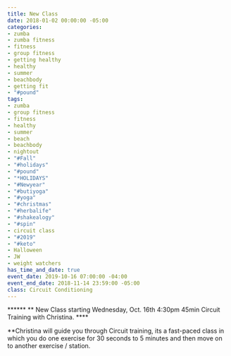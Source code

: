 ```yaml
---
title: New Class
date: 2018-01-02 00:00:00 -05:00
categories:
- zumba
- zumba fitness
- fitness
- group fitness
- getting healthy
- healthy
- summer
- beachbody
- getting fit
- "#pound"
tags:
- zumba
- group fitness
- fitness
- healthy
- summer
- beach
- beachbody
- nightout
- "#Fall"
- "#holidays"
- "#pound"
- "*HOLIDAYS"
- "#Newyear"
- "#butiyoga"
- "#yoga"
- "#christmas"
- "#herbalife"
- "#shakealogy"
- "#spin"
- circuit class
- "#2019"
- "#keto"
- Halloween
- JW
- weight watchers
has_time_and_date: true
event_date: 2019-10-16 07:00:00 -04:00
event_end_date: 2018-11-14 23:59:00 -05:00
class: Circuit Conditioning
---
```


****** ** New Class starting Wednesday, Oct. 16th 4:30pm
45min Circuit Training with Christina. ****

**Christina will guide you through Circuit training, its a fast-paced class in which you do one exercise for 30 seconds to 5 minutes and then move on to another exercise / station. 

